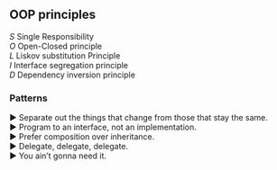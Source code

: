 ## OOP principles

*S* Single Responsibility <br/>
*O* Open-Closed principle <br/>
*L* Liskov substitution Principle <br/>
*I* Interface segregation principle <br/>
*D* Dependency inversion principle <br/>

### Patterns

:arrow_forward: Separate out the things that change from those that stay the same.<br/>
:arrow_forward: Program to an interface, not an implementation.<br/>
:arrow_forward: Prefer composition over inheritance.<br/>
:arrow_forward: Delegate, delegate, delegate.<br/>
:arrow_forward: You ain’t gonna need it.<br/>

